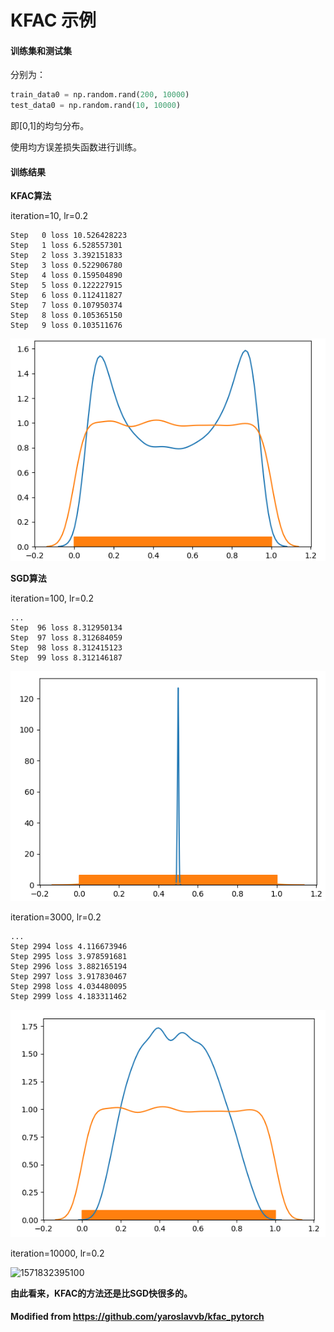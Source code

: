 # KFAC 示例

#### 训练集和测试集

分别为：

```python
train_data0 = np.random.rand(200, 10000)
test_data0 = np.random.rand(10, 10000)
```

即[0,1]的均匀分布。

使用均方误差损失函数进行训练。



#### 训练结果

**KFAC算法**

iteration=10, lr=0.2

```
Step   0 loss 10.526428223
Step   1 loss 6.528557301
Step   2 loss 3.392151833
Step   3 loss 0.522906780
Step   4 loss 0.159504890
Step   5 loss 0.122227915
Step   6 loss 0.112411827
Step   7 loss 0.107950374
Step   8 loss 0.105365150
Step   9 loss 0.103511676
```

![](.\pic\kfac_result.png)

**SGD算法**

iteration=100, lr=0.2

```
...
Step  96 loss 8.312950134
Step  97 loss 8.312684059
Step  98 loss 8.312415123
Step  99 loss 8.312146187
```



![1571833770726](.\pic\sgd_result_01.png)

iteration=3000, lr=0.2

```
...
Step 2994 loss 4.116673946
Step 2995 loss 3.978591681
Step 2996 loss 3.882165194
Step 2997 loss 3.917830467
Step 2998 loss 4.034480095
Step 2999 loss 4.183311462
```

![1571833717304](.\pic\sgd_result_02.png)

iteration=10000, lr=0.2

![1571832395100](D:\学习\github\K-FAC-example\pic\sgd_result_03.png)



**由此看来，KFAC的方法还是比SGD快很多的。**



#### Modified from https://github.com/yaroslavvb/kfac_pytorch